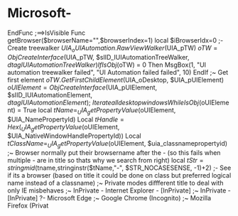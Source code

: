 # Microsoft-
EndFunc   ;==>IsVisible  Func getBrowser($browserName="",$browserIndex=1)     local $iBrowserIdx=0 ;- Create treewalker     $UIA_oUIAutomation.RawViewWalker($UIA_pTW)      $oTW = ObjCreateInterface($UIA_pTW, $sIID_IUIAutomationTreeWalker, $dtagIUIAutomationTreeWalker)     If IsObj($oTW) = 0 Then         MsgBox(1, "UI automation treewalker failed", "UI Automation failed failed", 10)     EndIf  ;~ Get first element     $oTW.GetFirstChildElement($UIA_oDesktop, $UIA_pUIElement)     $oUIElement = ObjCreateInterface($UIA_pUIElement, $sIID_IUIAutomationElement, $dtagIUIAutomationElement)  ;~ Iterate all desktopwindows     While IsObj($oUIElement) = True         local $tName= _UIA_getPropertyValue($oUIElement, $UIA_NamePropertyId)         Local $tHandle= Hex(_UIA_getPropertyValue($oUIElement, $UIA_NativeWindowHandlePropertyId))         Local $tClassName= _UIA_getPropertyValue($oUIElement, $uia_classnamepropertyid) ;~      Browser normally put their browsername after the - (so this fails when multiple - are in title so thats why we search from right)         local $tStr=stringmid($tname,stringinstr($tName,"-",  $STR_NOCASESENSE, -1)+2)  ;- See if its a browser (based on title it could be done on class but preferred logical name instead of a classname) ;~ Private modes diffferent title to deal with only IE misbehaves ;~ InPrivate - Internet Explorer - [InPrivate] ;~ InPrivate - [InPrivate] ?- Microsoft Edge ;~ Google Chrome (Incognito) ;~ Mozilla Firefox (Privat

